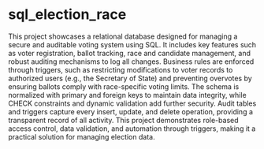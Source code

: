 # sql_election_race




This project showcases a relational database designed for managing a secure and auditable voting system using SQL. It includes key features such as voter registration, ballot tracking, race and candidate management, and robust auditing mechanisms to log all changes. Business rules are enforced through triggers, such as restricting modifications to voter records to authorized users (e.g., the Secretary of State) and preventing overvotes by ensuring ballots comply with race-specific voting limits. The schema is normalized with primary and foreign keys to maintain data integrity, while CHECK constraints and dynamic validation add further security. Audit tables and triggers capture every insert, update, and delete operation, providing a transparent record of all activity. This project demonstrates role-based access control, data validation, and automation through triggers, making it a practical solution for managing election data.
